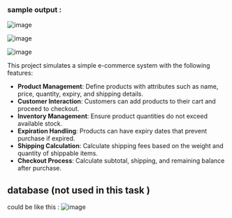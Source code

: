 ### sample output :
![image](https://github.com/user-attachments/assets/1fdae551-5b7e-4663-941d-ab07702de5c0)

![image](https://github.com/user-attachments/assets/1271a700-fde5-4807-960c-2cb2c9eeeaa5)

![image](https://github.com/user-attachments/assets/9683cb35-8f71-44e8-a181-43c738834e0c)

This project simulates a simple e-commerce system with the following features:
- **Product Management**: Define products with attributes such as name, price, quantity, expiry, and shipping details.
- **Customer Interaction**: Customers can add products to their cart and proceed to checkout.
- **Inventory Management**: Ensure product quantities do not exceed available stock.
- **Expiration Handling**: Products can have expiry dates that prevent purchase if expired.
- **Shipping Calculation**: Calculate shipping fees based on the weight and quantity of shippable items.
- **Checkout Process**: Calculate subtotal, shipping, and remaining balance after purchase.


## database (not used in this task )
could be like this :
![image](https://github.com/user-attachments/assets/74206d8a-81b7-40ee-8754-067666eac0e3)
